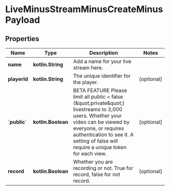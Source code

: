 
# LiveMinusStreamMinusCreateMinusPayload

## Properties
Name | Type | Description | Notes
------------ | ------------- | ------------- | -------------
**name** | **kotlin.String** | Add a name for your live stream here. | 
**playerId** | **kotlin.String** | The unique identifier for the player. |  [optional]
**&#x60;public&#x60;** | **kotlin.Boolean** | BETA FEATURE Please limit all public &#x3D; false (\&quot;private\&quot;) livestreams to 3,000 users. Whether your video can be viewed by everyone, or requires authentication to see it. A setting of false will require a unique token for each view. |  [optional]
**record** | **kotlin.Boolean** | Whether you are recording or not. True for record, false for not record. |  [optional]



